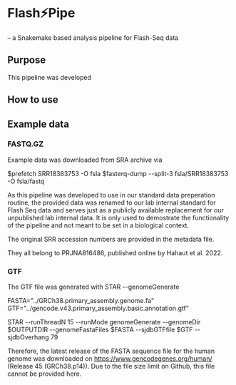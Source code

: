 # Flash⚡Pipe
– a Snakemake based analysis pipeline for Flash-Seq data

## Purpose
This pipeline was developed 


## How to use



## Example data
### FASTQ.GZ

Example data was downloaded from SRA archive via

$prefetch SRR18383753 -O fsla
$fasterq-dump --split-3 fsla/SRR18383753 -O fsla/fastq

As this pipeline was developed to use in our standard data preperation routine, the provided data was renamed to our lab internal standard for Flash Seq data and serves just as a publicly available replacement for our unpublished lab internal data. It is only used to demostrate the functionality of the pipeline and not meant to be set in a biological context.

The original SRR accession numbers are provided in the metadata file.

They all belong to PRJNA816486, published online by Hahaut et al. 2022.

### GTF

The GTF file was generated with STAR --genomeGenerate

FASTA="../GRCh38.primary_assembly.genome.fa"
GTF="../gencode.v43.primary_assembly.basic.annotation.gtf"

STAR --runThreadN 15 --runMode genomeGenerate --genomeDir $OUTPUTDIR --genomeFastaFiles $FASTA --sjdbGTFfile $GTF --sjdbOverhang 79

Therefore, the latest release of the FASTA sequence file for the human genome was downloaded on https://www.gencodegenes.org/human/ (Release 45 (GRCh38.p14)). Due to the file size limit on Github, this file cannot be provided here.
